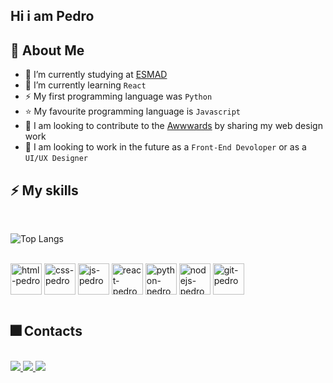 
## Hi i am Pedro 

## 💫 About Me

- 🔭 I’m currently studying at [ESMAD](https://www.esmad.ipp.pt/?set_language=en)
- 🌱 I’m currently learning `React`
- ⚡ My first programming language was `Python`
- ⭐ My favourite programming language is `Javascript`
- 🥇 I am looking to contribute to the [Awwwards](https://www.awwwards.com/) by sharing my web design work 
- 📑 I am looking to work in the future as a `Front-End Devoloper` or as a `UI/UX Designer`

## ⚡ My skills

<br>

![Top Langs](https://github-readme-stats.vercel.app/api/top-langs/?username=pedromst2000&layout=compact&theme=dracula)

<br>
<div>
  <img align="center" alt="html-pedro" heigth="60" width="50" src="https://cdn.jsdelivr.net/gh/devicons/devicon/icons/html5/html5-original.svg" />
  <img align="center" alt="css-pedro" heigth="60" width="50"  src="https://cdn.jsdelivr.net/gh/devicons/devicon/icons/css3/css3-original.svg" />
  <img align="center" alt="js-pedro" heigth="60" width="50" src="https://cdn.jsdelivr.net/gh/devicons/devicon/icons/javascript/javascript-original.svg" />
  <img align="center" alt="react-pedro" heigth="60" width="50" src="https://cdn.jsdelivr.net/gh/devicons/devicon/icons/react/react-original.svg" />
  <img align="center" alt="python-pedro" heigth="60" width="50" src="https://cdn.jsdelivr.net/gh/devicons/devicon/icons/python/python-original.svg" />
  <img align="center" alt="nodejs-pedro" heigth="60" width="50" src="https://cdn.jsdelivr.net/gh/devicons/devicon/icons/nodejs/nodejs-original.svg" />
  <img align="center" alt="git-pedro" heigth="60" width="50" src="https://cdn.jsdelivr.net/gh/devicons/devicon/icons/git/git-original.svg" />
  <br>
</div>

<br>

  ## 🎆 Contacts
 <br>
 <div>
<a href="https://www.instagram.com/pedromst2000" target="_blank">
  <img src="https://img.shields.io/badge/-Instagram-%23E4405F?style=for-the-badge&logo=instagram&logoColor=white" target="_blank">
</a>
   <a href="https://www.linkedin.com/in/pedromst2000" target="_blank">
  <img src="https://img.shields.io/badge/-Linkedin-%230077B5?style=for-the-badge&logo=linkedin&logoColor=white" target="_blank">
</a>
 <a href="" target="_blank">
  <img src="https://img.shields.io/badge/Gmail-D14836?style=for-the-badge&logo=gmail&logoColor=white" target="_blank">
</a>
 </div>
  
  

